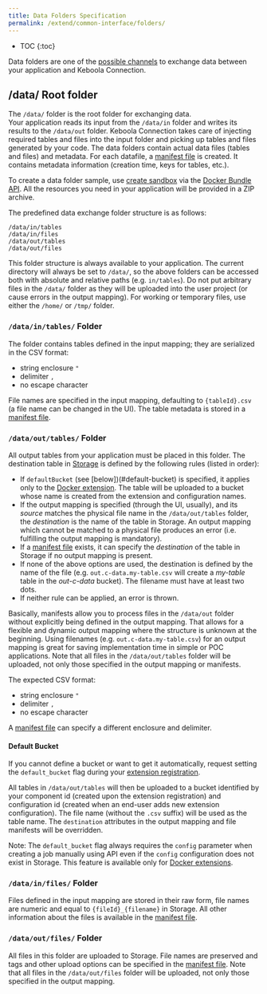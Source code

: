 ```yaml
---
title: Data Folders Specification
permalink: /extend/common-interface/folders/
---
```


* TOC
{:toc}

Data folders are one of the [possible channels](/extend/common-interface/) to exchange data between your application and Keboola Connection. 

## /data/ Root folder 

The `/data/` folder is the root folder for exchanging data.  
Your application reads its input from the `/data/in` folder and writes its results to the `/data/out` folder. 
Keboola Connection takes care of injecting required tables and files into the input folder and 
picking up tables and files generated by your code. 
The data folders contain actual data files (tables and files) and metadata. 
For each datafile, a [manifest file](/extend/common-interface/manifest-files/) is created. 
It contains metadata information (creation time, keys for tables, etc.). 

To create a data folder sample, use [create sandbox](/extend/common-interface/) via the
[Docker Bundle API](http://docs.kebooladocker.apiary.io/#reference/sandbox). 
All the resources you need in your application will be provided in a ZIP archive. 

The predefined data exchange folder structure is as follows:
  
    /data/in/tables
    /data/in/files
    /data/out/tables
    /data/out/files
    
This folder structure is always available to your application. The current directory will always be set to
`/data/`, so the above folders can be accessed both with absolute and relative paths (e.g. `in/tables`). 
Do not put arbitrary files in the `/data/` folder as they will be uploaded into the user project 
(or cause errors in the output mapping). For working or temporary files, use either the `/home/` or `/tmp/` folder.

### `/data/in/tables/` Folder

The folder contains tables defined in the input mapping; they are serialized in the CSV format:
 
  - string enclosure `"`
  - delimiter `,`
  - no escape character
 
File names are specified in the input mapping, defaulting to `{tableId}.csv` (a file name can be changed in the UI).
The table metadata is stored in a [manifest file](/extend/common-interface/manifest-files/).

### `/data/out/tables/` Folder

All output tables from your application must be placed in this folder. The destination table in 
[Storage](http://help.keboola.com/storage/) is defined by the following rules (listed in order):

- If `defaultBucket` (see [below])(#default-bucket) is specified, it applies only 
to the [Docker extension](/extend/docker/). The table will be uploaded to a
bucket whose name is created from the extension and configuration names.
- If the output mapping is specified (through the UI, usually), and its *source* matches the physical file name in the
`/data/out/tables` folder, the *destination* is the name of the table in Storage. An output mapping which cannot be
matched to a physical file produces an error (i.e. fulfilling the output mapping is mandatory). 
- If a [manifest file](/extend/common-interface/manifest-files/) exists, it can specify the *destination* of
the table in Storage if no output mapping is present. 
- If none of the above options are used, the destination is defined by the name of the file 
(e.g. `out.c-data.my-table.csv` will create a *my-table* table in the *out-c-data* bucket). The filename must have
at least two dots.
- If neither rule can be applied, an error is thrown.   
  
Basically, manifests allow you to process files in the `/data/out` folder without explicitly being defined in the 
output mapping. That allows for a flexible and dynamic output mapping where the structure is unknown at the beginning.
Using filenames (e.g. `out.c-data.my-table.csv`) for an output mapping is great for saving implementation time in simple or 
POC applications.
Note that all files in the `/data/out/tables` folder will be uploaded, not only those specified in the output mapping or
manifests.

The expected CSV format:

  - string enclosure `"`
  - delimiter `,`
  - no escape character

A [manifest file](/extend/common-interface/manifest-files/) can specify a different enclosure and delimiter. 


#### Default Bucket
If you cannot define a bucket or want to get it automatically, request setting 
the `default_bucket` flag during your [extension registration](/extend/registration/). 

All tables in `/data/out/tables` will then be uploaded to a bucket identified by your
component id (created upon the extension registration) and 
configuration id (created when an end-user adds new extension configuration). 
The file name (without the `.csv` suffix) will be used as the table name. The `destination` attributes 
in the output mapping and file manifests will be overridden.
 
Note: The `default_bucket` flag always requires the `config` parameter when creating a job manually using 
API even if the `config` configuration does not exist in Storage. This feature
is available only for [Docker extensions](/extend/docker/).  

### `/data/in/files/` Folder

Files defined in the input mapping are stored in their raw form, file names are numeric and 
equal to `{fileId}_{filename}` in Storage. All other information about the files is available 
in the [manifest file](/extend/common-interface/manifest-files/).

### `/data/out/files/` Folder

All files in this folder are uploaded to Storage. File names are preserved and tags and other upload options 
can be specified in the [manifest file](/extend/common-interface/manifest-files/).
Note that all files in the `/data/out/files` folder will be uploaded, not only those specified in the output mapping.

